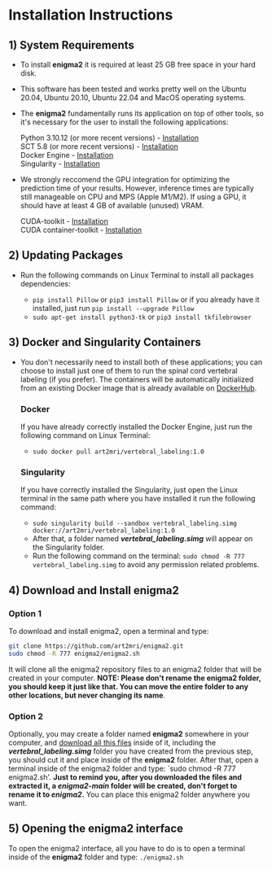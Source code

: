 # Installation Instructions

## 1) System Requirements  

- To install **enigma2** it is required at least 25 GB free space in your hard disk.  

- This software has been tested and works pretty well on the Ubuntu 20.04, Ubuntu 20.10, Ubuntu 22.04 and MacOS operating systems.

- The **enigma2** fundamentally runs its application on top of other tools, so it's necessary for the user to install the following applications:
  
  Python 3.10.12 (or more recent versions) - [Installation](https://www.python.org/downloads/)  
  SCT 5.8 (or more recent versions) - [Installation](https://spinalcordtoolbox.com/index.html)  
  Docker Engine - [Installation](https://docs.docker.com/engine/install/ubuntu/)  
  Singularity - [Installation](https://github.com/apptainer/singularity/blob/master/INSTALL.md)  

- We strongly reccomend the GPU integration for optimizing the prediction time of your results. However, inference times are typically still manageable on CPU and MPS (Apple M1/M2). If using a GPU, it should have at least 4 GB of available (unused) VRAM.    
  
  CUDA-toolkit - [Installation](https://developer.nvidia.com/cuda-toolkit-archive)  
  CUDA container-toolkit - [Installation](https://docs.nvidia.com/datacenter/cloud-native/container-toolkit/latest/install-guide.html)

## 2) Updating Packages  

- Run the following commands on Linux Terminal to install all packages dependencies:

  - `pip install Pillow` or `pip3 install Pillow` or if you already have it installed, just run `pip install --upgrade Pillow`
  - `sudo apt-get install python3-tk` or `pip3 install tkfilebrowser`

 
## 3) Docker and Singularity Containers  

- You don't necessarily need to install both of these applications; you can choose to install just one of them to run the spinal cord vertebral labeling (if you prefer). The containers will be automatically initialized from an existing Docker image that is already available on [DockerHub](https://hub.docker.com/repository/docker/art2mri/vertebral_labeling/general).

  ### Docker
  
  If you have already correctly installed the Docker Engine, just run the following command on Linux Terminal:
   - `sudo docker pull art2mri/vertebral_labeling:1.0`

  ### Singularity

  If you have correctly installed the Singularity, just open the Linux terminal in the same path where you have installed it run the following command:
  - `sudo singularity build --sandbox vertebral_labeling.simg docker://art2mri/vertebral_labeling:1.0`
  - After that, a folder named ***vertebral_labeling.simg*** will appear on the Singularity folder.
  - Run the following command on the terminal: `sudo chmod -R 777 vertebral_labeling.simg` to avoid any permission related problems.   
 
## 4) Download and Install enigma2 

### Option 1  

To download and install enigma2, open a terminal and type:  
  
```bash
git clone https://github.com/art2mri/enigma2.git  
sudo chmod -R 777 enigma2/enigma2.sh
```   
 
 It will clone all the enigma2 repository files to an enigma2 folder that will be created in your computer. **NOTE: Please don't rename the enigma2 folder, you should keep it just like that. You can move the entire folder to any other locations, but never changing its name**. 

 ### Option 2  
 
Optionally, you may create a folder named **enigma2** somewhere in your computer, and [download all this files](../../archive/main.zip) inside of it, including the ***vertebral_labeling.simg*** folder you have created from the previous step, you should cut it and place inside of the **enigma2** folder. After that, open a terminal inside of the enigma2 folder and type: `sudo chmod -R 777 enigma2.sh'. **Just to remind you, after you downloaded the files and extracted it, a *enigma2-main* folder will be created, don't forget to rename it to *enigma2*.** You can place this enigma2 folder anywhere you want.  


## 5) Opening the enigma2 interface  

To open the enigma2 interface, all you have to do is to open a terminal inside of the **enigma2** folder and type: `./enigma2.sh` 



  
   
  

  

  
